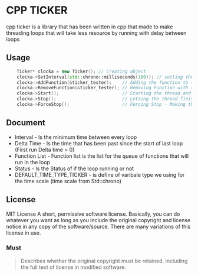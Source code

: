 # CPP TICKER
cpp ticker is a library that has been written in cpp that made to make threading 
loops that will take less resource by running with delay between loops


## Usage
```cpp
    Ticker* clocka = new Ticker(); // Creating object
    clocka->SetInterval(std::chrono::milliseconds(100)); // setting the interval 
	clocka->AddFunction(&ticker_tester);    // Adding the function to the queue to run in loop
    clocka->RemoveFunction(&ticker_tester); // Removing Function with the same matching pointer
	clocka->Start();                        // Starting the thread and loop
    clocka->Stop();                         // Letting the thread finish the last loop and waiting until it finish
    clocka->ForceStop();                    // Forcing Stop - Making the loop finish the current running loop Imidiattly after!
```

## Document
- Interval - Is the minimum time between every loop
- Delta Time - Is the time that has been past since the start of last loop (First run Delta time = 0)
- Function List - Function list is the list for the queue of functions that will run in the loop
- Status - Is the Status of if the loop running or not
- DEFAULT_TIME_TYPE_TICKER - is define of varibale type we using for the time scale (time scale from Std::chrono)
## License
MIT License
A short, permissive software license. Basically, you can do whatever you want as long as you include the original copyright and license notice in any copy of the software/source.  There are many variations of this license in use.

### Must 
> Describes whether the original copyright must be retained.
> Including the full text of license in modified software.
